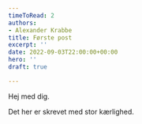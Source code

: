 ```yaml
---
timeToRead: 2
authors:
- Alexander Krabbe
title: Første post
excerpt: ''
date: 2022-09-03T22:00:00+00:00
hero: ''
draft: true

---
```

Hej med dig.

Det her er skrevet med stor kærlighed. 